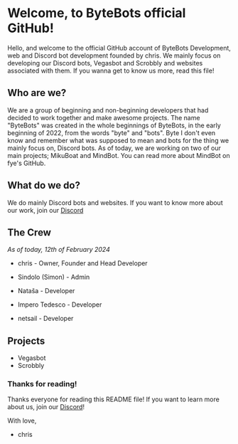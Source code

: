 # Welcome, to ByteBots official GitHub!
Hello, and welcome to the official GitHub account of ByteBots Development, web and Discord bot development founded by chris. We mainly focus on developing our Discord bots, Vegasbot and Scrobbly and websites associated with them. If you wanna get to know us more, read this file!

## Who are we?
We are a group of beginning and non-beginning developers that had decided to work together and make awesome projects. The name "ByteBots" was created in the whole beginnings of ByteBots, in the early beginning of 2022, from the words "byte" and "bots". Byte I don't even know and remember what was supposed to mean and bots for the thing we mainly focus on, Discord bots. As of today, we are working on two of our main projects; MikuBoat and MindBot. You can read more about MindBot on fye's GitHub.

## What do we do?
We do mainly Discord bots and websites. If you want to know more about our work, join our [Discord](https://discord.gg/VQe29u2zD8)

## The Crew
*As of today, 12th of February 2024*

- chris - Owner, Founder and Head Developer
- Sindolo (Simon) - Admin

- Nataša - Developer
- Impero Tedesco - Developer
- netsail - Developer

## Projects

- Vegasbot
- Scrobbly

### Thanks for reading!
Thanks everyone for reading this README file! If you want to learn more about us, join our [Discord](https://discord.gg/VQe29u2zD8)!

With love,
- chris
